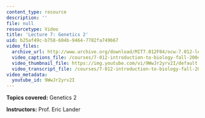```yaml
---
content_type: resource
description: ''
file: null
resourcetype: Video
title: 'Lecture 7: Genetics 2'
uid: b25af49c-b758-604b-9464-7782fa749667
video_files:
  archive_url: http://www.archive.org/download/MIT7.012F04/ocw-7.012-lec7-22sep2004-220k.mp4
  video_captions_file: /courses/7-012-introduction-to-biology-fall-2004/fe695d7d0b8a5511a3a2676a551a0545_9WwJr2yrv2I.vtt
  video_thumbnail_file: https://img.youtube.com/vi/9WwJr2yrv2I/default.jpg
  video_transcript_file: /courses/7-012-introduction-to-biology-fall-2004/7b938747b1e23c9d43f2a2c3e00faef0_9WwJr2yrv2I.pdf
video_metadata:
  youtube_id: 9WwJr2yrv2I
---
```


**Topics covered:** Genetics 2

**Instructors:** Prof. Eric Lander